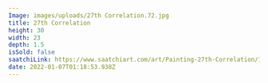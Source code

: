 ```yaml
---
Image: images/uploads/27th Correlation.72.jpg
title: 27th Correlation
height: 30
width: 23
depth: 1.5
isSold: false
saatchiLink: https://www.saatchiart.com/art/Painting-27th-Correlation/189576/3633316/view
date: 2022-01-07T01:18:53.938Z
---
```

